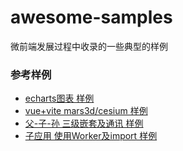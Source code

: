 # awesome-samples
微前端发展过程中收录的一些典型的样例



### 参考样例

- [echarts图表 样例](https://github.com/micro-zoe/awesome-samples/tree/echarts-sample) 
- [vue+vite mars3d/cesium 样例](https://github.com/micro-zoe/awesome-samples/tree/issue-1351) 
- [父-子-孙 三级嵌套及通讯 样例](https://github.com/micro-zoe/awesome-samples/tree/issue-1350)
- [子应用 使用Worker及import 样例](https://github.com/micro-zoe/awesome-samples/tree/issue-1410)
